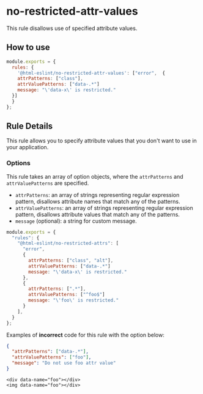 # no-restricted-attr-values

This rule disallows use of specified attribute values.

## How to use

```js,.eslintrc.js
module.exports = {
  rules: {
    '@html-eslint/no-restricted-attr-values': ["error",  {
    attrPatterns: ["class"],
    attrValuePatterns: ["data-.*"]
    message: "\'data-x\' is restricted."
  }]
  }
};
```

## Rule Details

This rule allows you to specify attribute values that you don't want to use in your application.

### Options

This rule takes an array of option objects, where the `attrPatterns` and `attrValuePatterns` are specified.

- `attrPatterns`: an array of strings representing regular expression pattern, disallows attribute names that match any of the patterns.
- `attrValuePatterns`: an array of strings representing regular expression pattern, disallows attribute values that match any of the patterns.
- `message` (optional): a string for custom message.

```js
module.exports = {
  "rules": {
    "@html-eslint/no-restricted-attrs": [
      "error",
      {
        attrPatterns: ["class", "alt"],
        attrValuePatterns: ["data-.*"]
        message: "\'data-x\' is restricted."
      },
      {
        attrPatterns: [".*"],
        attrValuePatterns: ["^foo$"]
        message: "\'foo\' is restricted."
      }
    ],
  }
};
```

Examples of **incorrect** code for this rule with the option below:

```json
{
  "attrPatterns": ["data-.*"],
  "attrValuePatterns": ["foo"],
  "message": "Do not use foo attr value"
}
```

```html,incorrect
<div data-name="foo"></div>
<img data-name="foo"></div>
```
